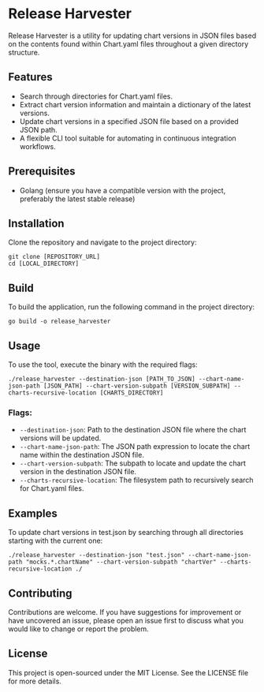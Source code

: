 # Release Harvester

Release Harvester is a utility for updating chart versions in JSON files based on the contents found within Chart.yaml files throughout a given directory structure.

## Features

- Search through directories for Chart.yaml files.
- Extract chart version information and maintain a dictionary of the latest versions.
- Update chart versions in a specified JSON file based on a provided JSON path.
- A flexible CLI tool suitable for automating in continuous integration workflows.

## Prerequisites

- Golang (ensure you have a compatible version with the project, preferably the latest stable release)

## Installation

Clone the repository and navigate to the project directory:

```shell
git clone [REPOSITORY_URL]
cd [LOCAL_DIRECTORY]
```

## Build
To build the application, run the following command in the project directory:
```shell
go build -o release_harvester
```


## Usage
To use the tool, execute the binary with the required flags:
```shell
./release_harvester --destination-json [PATH_TO_JSON] --chart-name-json-path [JSON_PATH] --chart-version-subpath [VERSION_SUBPATH] --charts-recursive-location [CHARTS_DIRECTORY]
```

### Flags:
* `--destination-json`: Path to the destination JSON file where the chart versions will be updated.
* `--chart-name-json-path`: The JSON path expression to locate the chart name within the destination JSON file.
* `--chart-version-subpath`: The subpath to locate and update the chart version in the destination JSON file.
* `--charts-recursive-location`: The filesystem path to recursively search for Chart.yaml files.

## Examples
To update chart versions in test.json by searching through all directories starting with the current one:
```shell
./release_harvester --destination-json "test.json" --chart-name-json-path "mocks.*.chartName" --chart-version-subpath "chartVer" --charts-recursive-location ./
```

## Contributing
Contributions are welcome. If you have suggestions for improvement or have uncovered an issue, please open an issue first to discuss what you would like to change or report the problem.

## License
This project is open-sourced under the MIT License. See the LICENSE file for more details.



